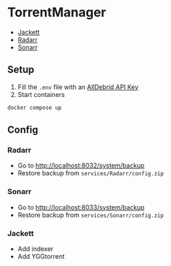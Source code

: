 # TorrentManager

- [Jackett](http://localhost:8031)
- [Radarr](http://localhost:8032)
- [Sonarr](http://localhost:8033)

## Setup

1. Fill the `.env` file with an [AllDebrid API Key](https://alldebrid.fr/apikeys/)
2. Start containers

```sh
docker compose up
```

## Config

### Radarr

- Go to <http://localhost:8032/system/backup>
- Restore backup from `services/Radarr/config.zip`

### Sonarr

- Go to <http://localhost:8033/system/backup>
- Restore backup from `services/Sonarr/config.zip`

### Jackett

- Add indexer
- Add YGGtorrent
